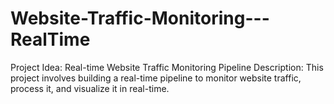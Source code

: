 # Website-Traffic-Monitoring---RealTime
Project Idea: Real-time Website Traffic Monitoring Pipeline  Description: This project involves building a real-time pipeline to monitor website traffic, process it, and visualize it in real-time.
